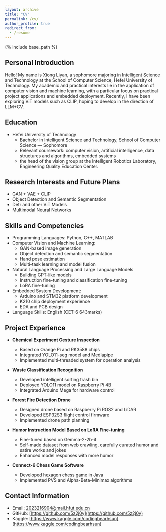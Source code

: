 ```yaml
---
layout: archive
title: "CV"
permalink: /cv/
author_profile: true
redirect_from:
  - /resume
---
```


{% include base_path %}

## Personal Introduction
Hello! My name is Xiong Liyan, a sophomore majoring in Intelligent Science and Technology at the School of Computer Science, Hefei University of Technology. My academic and practical interests lie in the application of computer vision and machine learning, with a particular focus on practical project applications and embedded deployment. Recently, I have been exploring ViT models such as CLIP, hoping to develop in the direction of LLM+CV.

## Education
* Hefei University of Technology
  * Bachelor in Intelligent Science and Technology, School of Computer Science — Sophomore
  * Relevant coursework: computer vision, artificial intelligence, data structures and algorithms, embedded systems
  * the head of the vision group at the Intelligent Robotics Laboratory, Engineering Quality Education Center.


## Research Interests and Future Plans
* GAN + VAE + CLIP
* Object Detection and Semantic Segmentation
* Detr and other ViT Models
* Multimodal Neural Networks

## Skills and Competencies
* Programming Languages: Python, C++, MATLAB
* Computer Vision and Machine Learning:
  * GAN-based image generation
  * Object detection and semantic segmentation
  * Hand pose estimation
  * Multi-task learning and model fusion
* Natural Language Processing and Large Language Models
  * Building GPT-like models
  * Instruction fine-tuning and classification fine-tuning
  * LoRA fine-tuning
* Embedded System Development:
  * Arduino and STM32 platform development
  * K210 chip deployment experience
  * EDA and PCB design
* Language Skills: English (CET-6 643marks)

## Project Experience
* **Chemical Experiment Gesture Inspection**
  * Based on Orange Pi and RK3588 chips
  * Integrated YOLO11-seg model and Mediapipe
  * Implemented multi-threaded system for operation analysis

* **Waste Classification Recognition**
  * Developed intelligent sorting trash bin
  * Deployed YOLO11 model on Raspberry Pi 4B
  * Integrated Arduino Mega for hardware control

* **Forest Fire Detection Drone**
  * Designed drone based on Raspberry Pi ROS2 and LiDAR
  * Developed ESP32S3 flight control firmware
  * Implemented drone path planning

* **Humor Instruction Model Based on LoRA Fine-tuning**
  * Fine-tuned based on Gemma-2-2b-it
  * Self-made dataset from web crawling, carefully curated humor and satire works and jokes
  * Enhanced model responses with more humor

* **Connect-6 Chess Game Software**
  * Developed hexagon chess game in Java
  * Implemented PVS and Alpha-Beta-Minimax algorithms

## Contact Information
* Email: [2023216904@mail.hfut.edu.cn](mailto:2023216904@mail.hfut.edu.cn)
* GitHub: [https://github.com/5z2j0y](https://github.com/5z2j0y)
* Kaggle: [https://www.kaggle.com/codingbearhsun](https://www.kaggle.com/codingbearhsun)